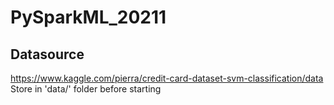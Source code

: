 # PySparkML_20211

## Datasource
https://www.kaggle.com/pierra/credit-card-dataset-svm-classification/data
Store in 'data/' folder before starting
